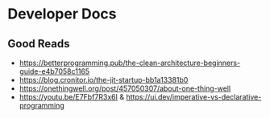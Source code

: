 # Developer Docs

## Good Reads

- <https://betterprogramming.pub/the-clean-architecture-beginners-guide-e4b7058c1165>
- <https://blog.cronitor.io/the-jit-startup-bb1a13381b0>
- <https://onethingwell.org/post/457050307/about-one-thing-well>
- <https://youtu.be/E7Fbf7R3x6I> & <https://ui.dev/imperative-vs-declarative-programming>
